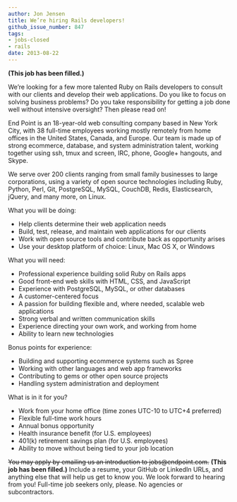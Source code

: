```yaml
---
author: Jon Jensen
title: We’re hiring Rails developers!
github_issue_number: 847
tags:
- jobs-closed
- rails
date: 2013-08-22
---
```


**(This job has been filled.)**

We’re looking for a few more talented Ruby on Rails developers to consult with our clients and develop their web applications. Do you like to focus on solving business problems? Do you take responsibility for getting a job done well without intensive oversight? Then please read on!

End Point is an 18-year-old web consulting company based in New York City, with 38 full-time employees working mostly remotely from home offices in the United States, Canada, and Europe. Our team is made up of strong ecommerce, database, and system administration talent, working together using ssh, tmux and screen, IRC, phone, Google+ hangouts, and Skype.

We serve over 200 clients ranging from small family businesses to large corporations, using a variety of open source technologies including Ruby, Python, Perl, Git, PostgreSQL, MySQL, CouchDB, Redis, Elasticsearch, jQuery, and many more, on Linux.

What you will be doing:

- Help clients determine their web application needs
- Build, test, release, and maintain web applications for our clients
- Work with open source tools and contribute back as opportunity arises
- Use your desktop platform of choice: Linux, Mac OS X, or Windows

What you will need:

- Professional experience building solid Ruby on Rails apps
- Good front-end web skills with HTML, CSS, and JavaScript
- Experience with PostgreSQL, MySQL, or other databases
- A customer-centered focus
- A passion for building flexible and, where needed, scalable web applications
- Strong verbal and written communication skills
- Experience directing your own work, and working from home
- Ability to learn new technologies

Bonus points for experience:

- Building and supporting ecommerce systems such as Spree
- Working with other languages and web app frameworks
- Contributing to gems or other open source projects
- Handling system administration and deployment

What is in it for you?

- Work from your home office (time zones UTC-10 to UTC+4 preferred)
- Flexible full-time work hours
- Annual bonus opportunity
- Health insurance benefit (for U.S. employees)
- 401(k) retirement savings plan (for U.S. employees)
- Ability to move without being tied to your job location

~~You may apply by emailing us an introduction to jobs&#x40;endpoint.com.~~
**(This job has been filled.)**
Include a resume, your GitHub or LinkedIn URLs, and anything else that will help us get to know you. We look forward to hearing from you! Full-time job seekers only, please. No agencies or subcontractors.
